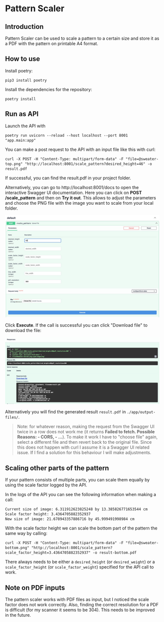 # Pattern Scaler

## Introduction
Pattern Scaler can be used to scale a pattern to a certain size and store it as a PDF with the pattern on printable A4 format. 

## How to use

Install poetry:

```
pip3 install poetry
```

Install the dependencies for the repository:

```
poetry install
```

## Run as API

Launch the API with

```
poetry run uvicorn --reload --host localhost --port 8001 "app.main:app"
```

You can make a post request to the API with an input file like this with curl:

```
curl -X POST -H "Content-Type: multipart/form-data" -F "file=@sweater-top.png" "http://localhost:8001/scale_pattern?desired_height=46" -o result.pdf
```

If successful, you can find the result.pdf in your project folder. 

Alternatively, you can go to http://localhost:8001/docs to open the interactive Swagger UI documentation.
Here you can click on **POST /scale_pattern** and then on **Try it out**. This allows to adjust the parameters and choose the PNG file with the image you want to scale from your local folder. 

![image](./app/assets/pattern-scaler-input-fastapi-docs.jpeg)

Click **Execute**. If the call is successful you can click "Download file" to download the file: 

![image](./app/assets/pattern-scaler-result-fastapi-docs.jpeg)

Alternatively you will find the generated result `result.pdf` in `./app/output-files/`.

> Note: for whatever reason, making the request from the Swagger UI twice in a row does not work me (it returns **Failed to fetch. Possible Reasons: - CORS, - ...**). To make it work I have to "choose file" again, select a different file and then revert back to the original file. Since this does not happen with curl I assume it is a Swagger UI related issue. If I find a solution for this behaviour I will make adjustments.

## Scaling other parts of the pattern

If your pattern consists of multiple parts, you can scale them equally by using the scale factor logged by the API. 

In the logs of the API you can see the following information when making a call:

```
Current size of image: 6.311912623825248 by 13.385826771653544 cm
Scale factor height: 3.4364705882352937
New size of image: 21.678943357886716 by 45.999491998984 cm
```

With the scale factor height we can scale the bottom part of the pattern the same way by calling:

```
curl -X POST -H "Content-Type: multipart/form-data" -F "file=@sweater-bottom.png" "http://localhost:8001/scale_pattern?scale_factor_height=3.4364705882352937" -o result-bottom.pdf
```

There always needs to be either a `desired_height` (or `desired_weight`) or a `scale_factor_height` (or `scale_factor_weight`) specified for the API call to work. 

## Note on PDF inputs

The pattern scaler works with PDF files as input, but I noticed the scale factor does not work correctly. Also, finding the correct resolution for a PDF is difficult (for my scanner it seems to be 304). This needs to be improved in the future.